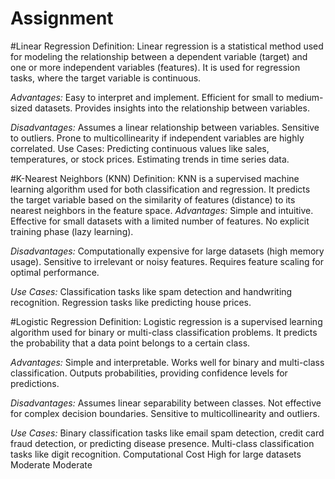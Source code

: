 # Assignment
#Linear Regression
Definition:
Linear regression is a statistical method used for modeling the relationship between a dependent variable (target) and one or more independent variables (features). It is used for regression tasks, where the target variable is continuous.

*Advantages:*
Easy to interpret and implement.
Efficient for small to medium-sized datasets.
Provides insights into the relationship between variables.

*Disadvantages:*
Assumes a linear relationship between variables.
Sensitive to outliers.
Prone to multicollinearity if independent variables are highly correlated.
Use Cases:
Predicting continuous values like sales, temperatures, or stock prices.
Estimating trends in time series data.

#K-Nearest Neighbors (KNN)
Definition:
KNN is a supervised machine learning algorithm used for both classification and regression. It predicts the target variable based on the similarity of features (distance) to its nearest neighbors in the feature space.
​
*Advantages:*
Simple and intuitive.
Effective for small datasets with a limited number of features.
No explicit training phase (lazy learning).

*Disadvantages:*
Computationally expensive for large datasets (high memory usage).
Sensitive to irrelevant or noisy features.
Requires feature scaling for optimal performance.

*Use Cases:*
Classification tasks like spam detection and handwriting recognition.
Regression tasks like predicting house prices.

#Logistic Regression
Definition:
Logistic regression is a supervised learning algorithm used for binary or multi-class classification problems. It predicts the probability that a data point belongs to a certain class.

*Advantages:*
Simple and interpretable.
Works well for binary and multi-class classification.
Outputs probabilities, providing confidence levels for predictions.

*Disadvantages:*
Assumes linear separability between classes.
Not effective for complex decision boundaries.
Sensitive to multicollinearity and outliers.

*Use Cases:*
Binary classification tasks like email spam detection, credit card fraud detection, or predicting disease presence.
Multi-class classification tasks like digit recognition.
Computational Cost	High for large datasets	Moderate	Moderate

